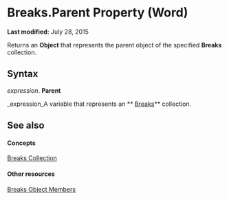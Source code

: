 
# Breaks.Parent Property (Word)

 **Last modified:** July 28, 2015

Returns an  **Object** that represents the parent object of the specified **Breaks** collection.

## Syntax

 _expression_. **Parent**

 _expression_A variable that represents an  ** [Breaks](c6a9213d-c4bc-a9a6-3889-a32446f1fc25.md)** collection.


## See also


#### Concepts


 [Breaks Collection](c6a9213d-c4bc-a9a6-3889-a32446f1fc25.md)
#### Other resources


 [Breaks Object Members](96d3f153-287a-4d1b-fb1c-b91c56914ad2.md)
